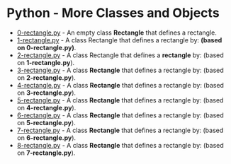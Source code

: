 # Python - More Classes and Objects

- [0-rectangle.py](https://github.com/CharlesMariga/alx-higher_level_programming/blob/main/0x08-python-more_classes/0-rectangle.py) - An empty class **Rectangle** that defines a rectangle.
- [1-rectangle.py](https://github.com/CharlesMariga/alx-higher_level_programming/blob/main/0x08-python-more_classes/1-rectangle.py) - A class Rectangle that defines a rectangle by: **(based on 0-rectangle.py)**.
- [2-rectangle.py](https://github.com/CharlesMariga/alx-higher_level_programming/blob/main/0x08-python-more_classes/2-rectangle.py) - A class Rectangle that defines a **rectangle** by: (based on **1-rectangle.py**).
- [3-rectangle.py](https://github.com/CharlesMariga/alx-higher_level_programming/blob/main/0x08-python-more_classes/3-rectangle.py) - A class **Rectangle** that defines a rectangle by: (based on **2-rectangle.py**).
- [4-rectangle.py](https://github.com/CharlesMariga/alx-higher_level_programming/blob/main/0x08-python-more_classes/4-rectangle.py) - A class **Rectangle** that defines a rectangle by: (based on **3-rectangle.py**).
- [5-rectangle.py](https://github.com/CharlesMariga/alx-higher_level_programming/blob/main/0x08-python-more_classes/5-rectangle.py) - A class **Rectangle** that defines a rectangle by: (based on **4-rectangle.py**).
- [6-rectangle.py](https://github.com/CharlesMariga/alx-higher_level_programming/blob/main/0x08-python-more_classes/6-rectangle.py) - A class **Rectangle** that defines a rectangle by: (based on **5-rectangle.py**).
- [7-rectangle.py](https://github.com/CharlesMariga/alx-higher_level_programming/blob/main/0x08-python-more_classes/7-rectangle.py) - A class **Rectangle** that defines a rectangle by: (based on **6-rectangle.py**).
- [8-rectangle.py]() - A class **Rectangle** that defines a rectangle by: (based on **7-rectangle.py**).
